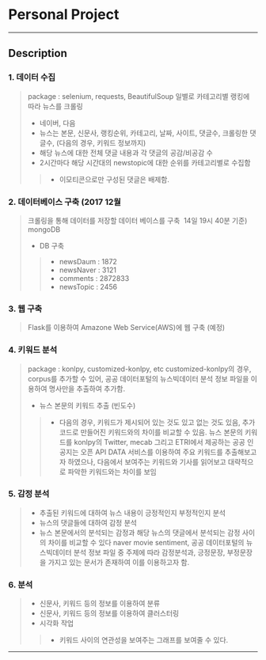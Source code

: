 # Personal Project   
---------------------------  
## Description  
### 1. 데이터 수집  
> package : selenium, requests, BeautifulSoup
>  일별로 카테고리별 랭킹에 따라 뉴스를 크롤링
> * 네이버, 다음  
> * 뉴스는 본문,  신문사, 랭킹순위, 카테고리, 날짜, 사이트, 댓글수, 크롤링한 댓글수, (다음의 경우, 키워드 정보까지)
> * 해당 뉴스에 대한 전체 댓글 내용과 각 댓글의 공감/비공감 수
> * 2시간마다 해당 시간대의 newstopic에 대한 순위를 카테고리별로 수집함
>> * 이모티콘으로만 구성된 댓글은 배제함.

### 2. 데이터베이스 구축 (2017 12월 
> 크롤링을 통해 데이터를 저장할 데이터 베이스를 구축  14일 19시 40분 기준)
> mongoDB
> * DB 구축  
>> * newsDaum : 1872
>> * newsNaver : 3121
>> * comments : 2872833
>> * newsTopic : 2456

### 3. 웹 구축 
> Flask를 이용하여 Amazone Web Service(AWS)에 웹 구축 (예정)

### 4. 키워드 분석
> package : konlpy, customized-konlpy, etc
> customized-konlpy의 경우, corpus를 추가할 수 있어, 공공 데이터포털의 뉴스빅데이터 분석 정보 파일을 이용하여 명사만을 추출하여 추가함.
> * 뉴스 본문의 키워드 추출 (빈도수)  
>> * 다음의 경우, 키워드가 제시되어 있는 것도 있고 없는 것도 있음, 추가 코드로 만들어진 키워드와의 차이를 비교할 수 있음.
>> 뉴스 본문의 키워드를 konlpy의 Twitter, mecab 그리고 ETRI에서 제공하는 공공 인공지는 오픈 API DATA 서비스를 이용하여 주요 키워드를 추출해보고자 하였으나, 다음에서 보여주는 키워드와 기사를 읽어보고 대략적으로 파악한 키워드와는 차이를 보임

### 5. 감정 분석  
> * 추출된 키워드에 대하여 뉴스 내용이 긍정적인지 부정적인지 분석
> * 뉴스의 댓글들에 대하여 감정 분석  
> * 뉴스 본문에서의 분석되는 감정과 해당 뉴스의 댓글에서 분석되는 감정 사이의 차이를 비교할 수 있다
> naver movie sentiment, 공공 데이터포털의 뉴스빅데이터 분석 정보 파일 중 주제에 따라 감정분석과, 긍정문장, 부정문장을 가지고 있는 문서가 존재하여 이를 이용하고자 함. 

### 6. 분석  
> * 신문사, 키워드 등의 정보를 이용하여 분류  
> * 신문사, 키워드 등의 정보를 이용하여 클러스터링  
> * 시각화 작업  
>> * 키워드 사이의 연관성을 보여주는 그래프를 보여줄 수 있다.   
---------------------------  
